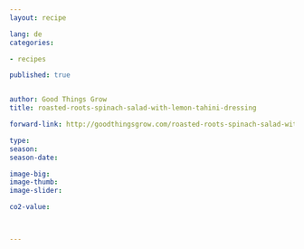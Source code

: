 ```yaml
---
layout: recipe

lang: de
categories:

- recipes

published: true


author: Good Things Grow
title: roasted-roots-spinach-salad-with-lemon-tahini-dressing

forward-link: http://goodthingsgrow.com/roasted-roots-spinach-salad-with-lemon-tahini-dressing/

type: 
season: 
season-date:  

image-big: 
image-thumb: 
image-slider: 

co2-value: 



---
```

